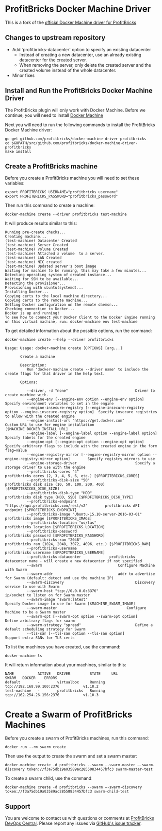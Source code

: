 # ProfitBricks Docker Machine Driver

This is a fork of the [official Docker Machine driver for ProfitBricks](https://github.com/profitbricks/docker-machine-driver-profitbricks)

## Changes to upstream repository
* Add 'profitbricks-datacenter' option to specify an existing datacenter
  * Instead of creating a new datacenter, use an already existing datacenter for the created server.
  * When removing the server, only delete the created server and the created volume instead of the whole datacenter.
* Minor fixes

## Install and Run the ProfitBricks Docker Machine Driver

The ProfitBricks plugin will only work with Docker Machine. Before we continue, you will need to install [Docker Machine](https://docs.docker.com/machine/install-machine/)

Next you will need to run the following commands to install the ProfitBricks Docker Machine driver:

    go get github.com/profitbricks/docker-machine-driver-profitbricks
    cd $GOPATH/src/github.com/profitbricks/docker-machine-driver-profitbricks
    make install

## Create a ProfitBricks machine

Before you create a ProfitBricks machine you will need to set these variables:

    export PROFITBRICKS_USERNAME="profitbricks_username"
    export PROFITBRICKS_PASSWORD="profitbricks_password"

Then run this command to create a machine:

    docker-machine create --driver profitbricks test-machine

It will produce results similar to this:

```
Running pre-create checks...
Creating machine...
(test-machine) Datacenter Created
(test-machine) Server Created
(test-machine) Volume Created
(test-machine) Attached a volume  to a server.
(test-machine) LAN Created
(test-machine) NIC created
(test-machine) Updated server's boot image
Waiting for machine to be running, this may take a few minutes...
Detecting operating system of created instance...
Waiting for SSH to be available...
Detecting the provisioner...
Provisioning with ubuntu(systemd)...
Installing Docker...
Copying certs to the local machine directory...
Copying certs to the remote machine...
Setting Docker configuration on the remote daemon...
Checking connection to Docker...
Docker is up and running!
To see how to connect your Docker Client to the Docker Engine running on this virtual machine, run: docker-machine env test-machine

```

To get detailed information about the possible options,  run the command:

```docker-machine create --help --driver profitbricks```

```
Usage: Usage: docker-machine create [OPTIONS] [arg...]

       Create a machine

       Description:
          Run 'docker-machine create --driver name' to include the create flags for that driver in the help text.

       Options:

          --driver, -d "none"								Driver to create machine with.
          --engine-env [--engine-env option --engine-env option]			Specify environment variables to set in the engine
          --engine-insecure-registry [--engine-insecure-registry option --engine-insecure-registry option]	Specify insecure registries to allow with the created engine
          --engine-install-url "https://get.docker.com"				Custom URL to use for engine installation [$MACHINE_DOCKER_INSTALL_URL]
          --engine-label [--engine-label option --engine-label option]			Specify labels for the created engine
          --engine-opt [--engine-opt option --engine-opt option]			Specify arbitrary flags to include with the created engine in the form flag=value
          --engine-registry-mirror [--engine-registry-mirror option --engine-registry-mirror option]		Specify registry mirrors to use
          --engine-storage-driver 							Specify a storage driver to use with the engine
          --profitbricks-cores "4"							profitbricks cores (2, 3, 4, 5, 6, etc.) [$PROFITBRICKS_CORES]
          --profitbricks-disk-size "50"						profitbricks disk size (10, 50, 100, 200, 400) [$PROFITBRICKS_DISK_SIZE]
          --profitbricks-disk-type "HDD"						profitbricks disk type (HDD, SSD) [$PROFITBRICKS_DISK_TYPE]
          --profitbricks-endpoint "https://api.profitbricks.com/rest/v2"		profitbricks API endpoint [$PROFITBRICKS_ENDPOINT]
          --profitbricks-image "Ubuntu-15.10-server-2016-03-01"			profitbricks image [$PROFITBRICKS_IMAGE]
          --profitbricks-location "us/las"						profitbricks location [$PROFITBRICKS_LOCATION]
          --profitbricks-password 							profitbricks password [$PROFITBRICKS_PASSWORD]
          --profitbricks-ram "2048"							profitbricks ram (1024, 2048, 3072, 4096, etc.) [$PROFITBRICKS_RAM]
          --profitbricks-username 							profitbricks username [$PROFITBRICKS_USERNAME]
          --profitbricks-datacenter             profitbricks datacenter name - will create a new datacenter if not specified
          --swarm									Configure Machine with Swarm
          --swarm-addr 								addr to advertise for Swarm (default: detect and use the machine IP)
          --swarm-discovery 								Discovery service to use with Swarm
          --swarm-host "tcp://0.0.0.0:3376"						ip/socket to listen on for Swarm master
          --swarm-image "swarm:latest"							Specify Docker image to use for Swarm [$MACHINE_SWARM_IMAGE]
          --swarm-master								Configure Machine to be a Swarm master
          --swarm-opt [--swarm-opt option --swarm-opt option]				Define arbitrary flags for swarm
          --swarm-strategy "spread"							Define a default scheduling strategy for Swarm
          --tls-san [--tls-san option --tls-san option]				Support extra SANs for TLS certs
```

To list the machines you have created, use the command:

    docker-machine ls

It will return information about your machines, similar to this:

```
NAME           ACTIVE   DRIVER         STATE     URL                         SWARM   DOCKER    ERRORS
default        -        virtualbox     Running   tcp://192.168.99.100:2376           v1.10.2
test-machine   -        profitbricks   Running   tcp://162.254.26.156:2376           v1.10.3

```

# Create a Swarm of ProfitBricks Machines

Before you create a swarm of ProfitBricks machines, run this command:

    docker run --rm swarm create

Then use the output to create the swarm and set a swarm master:

    docker-machine create -d profitbricks --swarm --swarm-master —-swarm-discovery token://f3a75db19a03589ac28550834457bfc3 swarm-master-test

To create a swarm child, use the command:

```docker-machine create -d profitbricks --swarm —-swarm-discovery token://f3a75db19a03589ac28550834457bfc3 swarm-child-test```


## Support

You are welcome to contact us with questions or comments at [ProfitBricks DevOps Central](https://devops.profitbricks.com/). Please report any issues via [GitHub's issue tracker](https://github.com/profitbricks/docker-machine-driver-profitbricks/issues).
